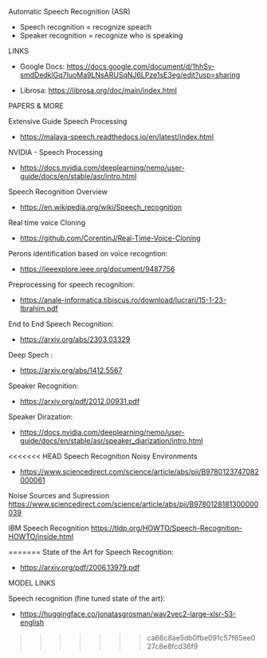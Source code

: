Automatic Speech Recognition (ASR)


- Speech recognition = recognize speach
- Speaker recognition = recognize who is speaking


LINKS

- Google Docs: 
https://docs.google.com/document/d/1hhSv-smdDedklGq7IuoMa9LNsARUSqNJ6LPze1sE3eg/edit?usp=sharing


- Librosa: https://librosa.org/doc/main/index.html



PAPERS & MORE

Extensive Guide Speech Processing
- https://malaya-speech.readthedocs.io/en/latest/index.html

NVIDIA - Speech Processing
- https://docs.nvidia.com/deeplearning/nemo/user-guide/docs/en/stable/asr/intro.html


Speech Recognition Overview
- https://en.wikipedia.org/wiki/Speech_recognition

Real time voice Cloning
- https://github.com/CorentinJ/Real-Time-Voice-Cloning

Perons identification based on voice recogntion:
- https://ieeexplore.ieee.org/document/9487756

Preprocessing for speech recognition: 
- https://anale-informatica.tibiscus.ro/download/lucrari/15-1-23-Ibrahim.pdf

End to End Speech Recognition:
- https://arxiv.org/abs/2303.03329

Deep Spech :
- https://arxiv.org/abs/1412.5567

Speaker Recognition:
- https://arxiv.org/pdf/2012.00931.pdf

Speaker Dirazation: 
- https://docs.nvidia.com/deeplearning/nemo/user-guide/docs/en/stable/asr/speaker_diarization/intro.html

<<<<<<< HEAD
Speech Recognition Noisy Environments
- https://www.sciencedirect.com/science/article/abs/pii/B9780123747082000061

Noise Sources and Supression
https://www.sciencedirect.com/science/article/abs/pii/B9780128181300000039

IBM Speech Recognition
https://tldp.org/HOWTO/Speech-Recognition-HOWTO/inside.html

=======
State of the Art for Speech Recognition:
- https://arxiv.org/pdf/2006.13979.pdf


MODEL LINKS

Speech recognition (fine tuned state of the art): 
- https://huggingface.co/jonatasgrosman/wav2vec2-large-xlsr-53-english
>>>>>>> ca66c8ae5db0fbe091c57f65ee027c8e8fcd36f9
